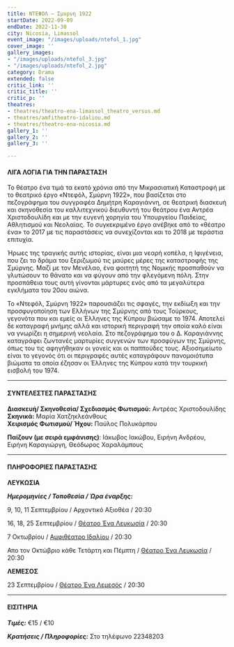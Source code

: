 ```yaml
---
title: ΝΤΕΦΟΛ – Σμυρνη 1922
startDate: 2022-09-09
endDate: 2022-11-30
city: Nicosia, Limassol
event_image: "/images/uploads/ntefol_1.jpg"
cover_image: ''
gallery_images:
- "/images/uploads/ntefol_3.jpg"
- "/images/uploads/ntefol_2.jpg"
category: Drama
extended: false
critic_link: ''
critic_title: ''
critic_p: ''
theatres:
- theatres/theatro-ena-limassol_theatro_versus.md
- theatres/amfitheatro-idaliou.md
- theatres/theatro-ena-nicosia.md
gallery_1: ''
gallery_2: ''
gallery_3: ''

---
```

#### ΛΙΓΑ ΛΟΓΙΑ ΓΙΑ ΤΗΝ ΠΑΡΑΣΤΑΣΗ

Το θέατρο ένα τιμά τα εκατό χρόνια από την Μικρασιατική Καταστροφή με το θεατρικό έργο «Ντεφόλ, Σμύρνη 1922», που βασίζεται στο πεζογράφημα του συγγραφέα Δημήτρη Καραγιάννη, σε θεατρική διασκευή και σκηνοθεσία του καλλιτεχνικού διευθυντή του θεάτρου ένα Αντρέα Χριστοδουλίδη και με την ευγενή χορηγία του Υπουργείου Παιδείας, Αθλητισμού και Νεολαίας. Το συγκεκριμένο έργο ανέβηκε από το «θέατρο ένα» το 2017 με τις παραστάσεις να συνεχίζονται και το 2018 με τεράστια επιτυχία.

Ήρωες της τραγικής αυτής ιστορίας, είναι μια νεαρή κοπέλα, η Ιφιγένεια, που ζει το δράμα του ξεριζωμού τις μαύρες μέρες της καταστροφής της Σμύρνης. Μαζί με τον Μενέλαο, ένα φοιτητή της Νομικής προσπαθούν να γλυτώσουν το θάνατο και να φύγουν από την φλεγόμενη πόλη. Στην προσπάθεια τους αυτή γίνονται μάρτυρες ενός από τα μεγαλύτερα εγκλήματα του 20ου αιώνα.

Το «Ντεφόλ, Σμύρνη 1922» παρουσιάζει τις σφαγές, την εκδίωξη και την προσφυγοποίηση των Ελλήνων της Σμύρνης από τους Τούρκους, γεγονότα που και εμείς οι Έλληνες της Κύπρου βιώσαμε το 1974. Αποτελεί δε καταγραφή μνήμης αλλά και ιστορική περιγραφή την οποία καλό είναι να γνωρίζει η σημερινή νεολαία. Στο πεζογράφημα του ο Δ. Καραγιάννης καταγράφει ζωντανές μαρτυρίες συγγενών των προσφύγων της Σμύρνης, όπως του τις αφηγήθηκαν οι γονείς και οι παππούδες τους. Αξιοσημείωτο είναι το γεγονός ότι οι περιγραφές αυτές καταγράφουν πανομοιότυπα βιώματα τα οποία έζησαν οι Έλληνες της Κύπρου κατά την τουρκική εισβολή του 1974.

***

#### ΣΥΝΤΕΛΕΣΤΕΣ ΠΑΡΑΣΤΑΣΗΣ

**Διασκευή/ Σκηνοθεσία/ Σχεδιασμός Φωτισμού:** Αντρέας Χριστοδουλίδης  
**Σκηνικά:** Μαρία Χατζηκλεάνθους  
**Χειρισμός Φωτισμού/ Ήχου:** Παύλος Πολυκάρπου

**Παίζουν (με σειρά εμφάνισης)**: Ιάκωβος Ιακώβου, Ειρήνη Ανδρέου, Ειρήνη Καραγιώργη, Θεόδωρος Χαραλάμπους

***

#### ΠΛΗΡΟΦΟΡΙΕΣ ΠΑΡΑΣΤΑΣΗΣ

**ΛΕΥΚΩΣΙΑ**

**_Ημερομηνίες / Τοποθεσία / Ώρα έναρξης:_**

9, 10, 11 Σεπτεμβρίου / Αρχοντικό Αξιοθέα / 20:30

16, 18, 25 Σεπτεμβρίου / [Θέατρο Ένα Λευκωσία](?#map) / 20:30

7 Οκτωβρίου / [Αμφιθέατρο Ιδαλίου](?#map) / 20:30

Απο τον Οκτώβριο κάθε Τετάρτη και Πέμπτη / [Θέατρο Ένα Λευκωσία](?#map) / 20:30

**ΛΕΜΕΣΟΣ**

23 Σεπτεμβρίου / [Θέατρο Ένα Λεμεσός](?#map) / 20:30

***

#### ΕΙΣΙΤΗΡΙΑ

**_Τιμές:_** €15 / €10

**_Κρατήσεις / Πληροφορίες:_** Στο τηλέφωνο 22348203